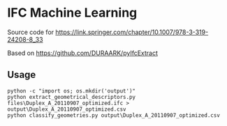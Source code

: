 # IFC Machine Learning

Source code for https://link.springer.com/chapter/10.1007/978-3-319-24208-8_33

Based on https://github.com/DURAARK/pyIfcExtract

## Usage

    python -c "import os; os.mkdir('output')"
    python extract_geometrical_descriptors.py files\Duplex_A_20110907_optimized.ifc > output\Duplex_A_20110907_optimized.csv
    python classify_geometries.py output\Duplex_A_20110907_optimized.csv
